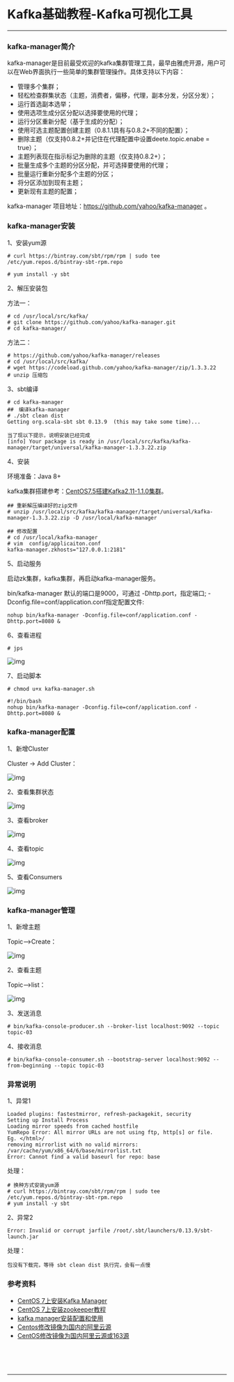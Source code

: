 # Kafka基础教程-Kafka可视化工具

---

### kafka-manager简介

kafka-manager是目前最受欢迎的kafka集群管理工具，最早由雅虎开源，用户可以在Web界面执行一些简单的集群管理操作。具体支持以下内容：

* 管理多个集群；
* 轻松检查群集状态（主题，消费者，偏移，代理，副本分发，分区分发）；
* 运行首选副本选举；
* 使用选项生成分区分配以选择要使用的代理；
* 运行分区重新分配（基于生成的分配）；
* 使用可选主题配置创建主题（0.8.1.1具有与0.8.2+不同的配置）；
* 删除主题（仅支持0.8.2+并记住在代理配置中设置deete.topic.enabe = true）；
* 主题列表现在指示标记为删除的主题（仅支持0.8.2+）；
* 批量生成多个主题的分区分配，并可选择要使用的代理；
* 批量运行重新分配多个主题的分区；
* 将分区添加到现有主题；
* 更新现有主题的配置；

kafka-manager 项目地址：https://github.com/yahoo/kafka-manager 。

### kafka-manager安装

1、安装yum源

~~~plaintext
# curl https://bintray.com/sbt/rpm/rpm | sudo tee /etc/yum.repos.d/bintray-sbt-rpm.repo

# yum install -y sbt
~~~

2、解压安装包

方法一：

~~~plaintext
# cd /usr/local/src/kafka/
# git clone https://github.com/yahoo/kafka-manager.git
# cd kafka-manager/
~~~

方法二：

~~~plaintext
# https://github.com/yahoo/kafka-manager/releases
# cd /usr/local/src/kafka/
# wget https://codeload.github.com/yahoo/kafka-manager/zip/1.3.3.22
# unzip 压缩包
~~~

3、sbt编译

~~~plaintext
# cd kafka-manager
##　编译kafka-manager
# ./sbt clean dist
Getting org.scala-sbt sbt 0.13.9  (this may take some time)...
~~~

~~~plaintext
当了现以下提示，说明安装已经完成
[info] Your package is ready in /usr/local/src/kafka/kafka-manager/target/universal/kafka-manager-1.3.3.22.zip
~~~

4、安装

环境准备：Java 8+

kafka集群搭建参考：[CentOS7.5搭建Kafka2.11-1.1.0集群](https://www.cnblogs.com/frankdeng/p/9403883.html)。

~~~plaintext
## 重新解压编译好的zip文件
# unzip /usr/local/src/kafka/kafka-manager/target/universal/kafka-manager-1.3.3.22.zip -D /usr/local/kafka-manager

## 修改配置
# cd /usr/local/kafka-manager
# vim  config/applicaiton.conf
kafka-manager.zkhosts="127.0.0.1:2181"
~~~

5、启动服务

启动zk集群，kafka集群，再启动kafka-manager服务。

bin/kafka-manager 默认的端口是9000，可通过 -Dhttp.port，指定端口; -Dconfig.file=conf/application.conf指定配置文件:

~~~plaintext
nohup bin/kafka-manager -Dconfig.file=conf/application.conf -Dhttp.port=8080 &
~~~

6、查看进程

~~~plaintext
# jps
~~~

![img](images/1614567100478.png)

7、启动脚本

~~~plaintext
# chmod u+x kafka-manager.sh

#!/bin/bash
nohup bin/kafka-manager -Dconfig.file=conf/application.conf -Dhttp.port=8080 &
~~~

### kafka-manager配置

1、新增Cluster

Cluster -> Add Cluster：

![img](images/1614567242285.png)

2、查看集群状态

![img](images/1614567279838.png)

3、查看broker

![img](images/1614567316606.png)

4、查看topic

![img](images/1614567343919.png)

5、查看Consumers

![img](images/1614567377344.png)

### kafka-manager管理

1、新增主题

Topic-->Create：

![img](images/1614567444669.png)

2、查看主题

Topic-->list：

![img](images/1614567489289.png)

3、发送消息

~~~plaintext
# bin/kafka-console-producer.sh --broker-list localhost:9092 --topic topic-03
~~~

4、接收消息

~~~plaintext
# bin/kafka-console-consumer.sh --bootstrap-server localhost:9092 --from-beginning --topic topic-03
~~~

### 异常说明

1、异常1

~~~plaintext
Loaded plugins: fastestmirror, refresh-packagekit, security
Setting up Install Process
Loading mirror speeds from cached hostfile
YumRepo Error: All mirror URLs are not using ftp, http[s] or file. 
Eg. </html>/
removing mirrorlist with no valid mirrors: /var/cache/yum/x86_64/6/base/mirrorlist.txt
Error: Cannot find a valid baseurl for repo: base
~~~

处理：

~~~plaintext
# 换种方式安装yum源
# curl https://bintray.com/sbt/rpm/rpm | sudo tee /etc/yum.repos.d/bintray-sbt-rpm.repo
# yum install -y sbt
~~~

2、异常2

~~~plaintext
Error: Invalid or corrupt jarfile /root/.sbt/launchers/0.13.9/sbt-launch.jar
~~~

处理：

~~~plaintext
包没有下载完，等待 sbt clean dist 执行完，会有一点慢
~~~

### 参考资料

* [CentOS 7上安装Kafka Manager](https://jingyan.baidu.com/article/48b37f8dd884bf1a646488e1.html)
* [CentOS 7上安装zookeeper教程](https://jingyan.baidu.com/article/b87fe19e434aa052183568ee.html)
* [kafka manager安装配置和使用](https://blog.csdn.net/spark_csdn/article/details/80791429)
* [Centos修改镜像为国内的阿里云源](https://www.jianshu.com/p/3c006a59aed7)
* [CentOS修改镜像为国内阿里云源或163源](https://blog.csdn.net/spark_csdn/article/details/80791429)



<br/><br/><br/>

---

